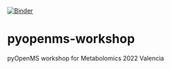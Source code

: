 [![Binder](https://mybinder.org/badge_logo.svg)](https://mybinder.org/v2/gh/axelwalter/pyopenms-workshop.git/HEAD)

# pyopenms-workshop
pyOpenMS workshop for Metabolomics 2022 Valencia

